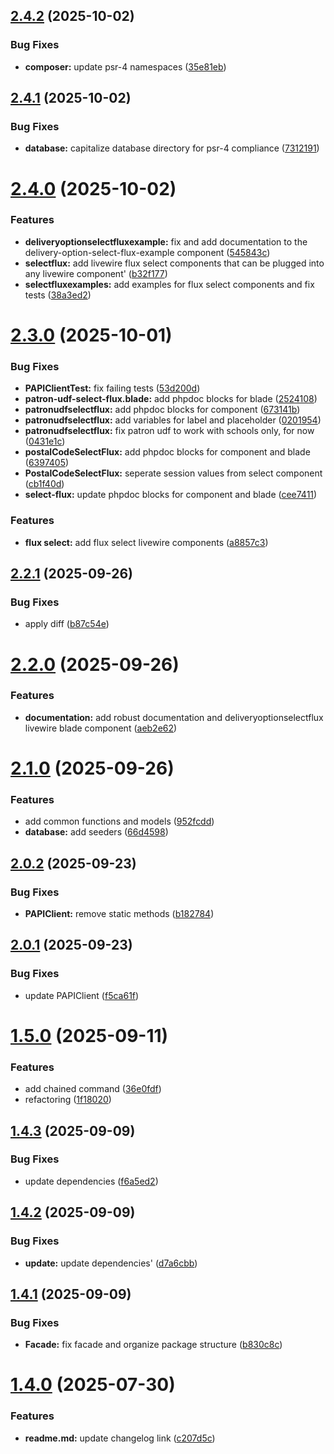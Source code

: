 ## [2.4.2](https://github.com/blashbrook/papiclient/compare/v2.4.1...v2.4.2) (2025-10-02)


### Bug Fixes

* **composer:** update psr-4 namespaces ([35e81eb](https://github.com/blashbrook/papiclient/commit/35e81eb9473a6628d0278c4cf63e15fbef90f661))

## [2.4.1](https://github.com/blashbrook/papiclient/compare/v2.4.0...v2.4.1) (2025-10-02)


### Bug Fixes

* **database:** capitalize database directory for psr-4 compliance ([7312191](https://github.com/blashbrook/papiclient/commit/7312191d7ddb375f8b38f16adad8bc0af42bfe20))

# [2.4.0](https://github.com/blashbrook/papiclient/compare/v2.3.0...v2.4.0) (2025-10-02)


### Features

* **deliveryoptionselectfluxexample:** fix and add documentation to the delivery-option-select-flux-example component ([545843c](https://github.com/blashbrook/papiclient/commit/545843c651f6d33c99d368057f693088f7a497cc))
* **selectflux:** add livewire flux select components that can be plugged into any livewire component' ([b32f177](https://github.com/blashbrook/papiclient/commit/b32f1777a09d2522605107f67530da71ab44bf80))
* **selectfluxexamples:** add examples for flux select components and fix tests ([38a3ed2](https://github.com/blashbrook/papiclient/commit/38a3ed23ce47525d0c0af3f629f59d257951847b))

# [2.3.0](https://github.com/blashbrook/papiclient/compare/v2.2.1...v2.3.0) (2025-10-01)


### Bug Fixes

* **PAPIClientTest:** fix failing tests ([53d200d](https://github.com/blashbrook/papiclient/commit/53d200dcb6749daf0e3273ebff1bb3a00fb2bc87))
* **patron-udf-select-flux.blade:** add phpdoc blocks for blade ([2524108](https://github.com/blashbrook/papiclient/commit/25241086bd297dfa9a6924e9fdb2a7cec756d6cd))
* **patronudfselectflux:** add phpdoc blocks for component ([673141b](https://github.com/blashbrook/papiclient/commit/673141be69685cfd2f0533faadd1be33d10bf481))
* **patronudfselectflux:** add variables for label and placeholder ([0201954](https://github.com/blashbrook/papiclient/commit/0201954d7217febebfbb840dd94c539b1a19336c))
* **patronudfselectflux:** fix patron udf to work with schools only, for now ([0431e1c](https://github.com/blashbrook/papiclient/commit/0431e1ccdacac448a3d3e037805199729b9c1817))
* **postalCodeSelectFlux:** add phpdoc blocks for component and blade ([6397405](https://github.com/blashbrook/papiclient/commit/6397405b41530df0331eab0c87bf6ca3a76a769e))
* **PostalCodeSelectFlux:** seperate session values from select component ([cb1f40d](https://github.com/blashbrook/papiclient/commit/cb1f40d053d9cdaba5258c11cbc23e407d5e19b6))
* **select-flux:** update phpdoc blocks for component and blade ([cee7411](https://github.com/blashbrook/papiclient/commit/cee7411df836f717d44bc8407ecc7be5d75e5004))


### Features

* **flux select:** add flux select livewire components ([a8857c3](https://github.com/blashbrook/papiclient/commit/a8857c32732c6a020551248144a46390e0eda3a1))

## [2.2.1](https://github.com/blashbrook/papiclient/compare/v2.2.0...v2.2.1) (2025-09-26)


### Bug Fixes

* apply diff ([b87c54e](https://github.com/blashbrook/papiclient/commit/b87c54ec4f5623dabc0ec7226427fbd4126de696))

# [2.2.0](https://github.com/blashbrook/papiclient/compare/v2.1.0...v2.2.0) (2025-09-26)


### Features

* **documentation:** add robust documentation and deliveryoptionselectflux livewire blade component ([aeb2e62](https://github.com/blashbrook/papiclient/commit/aeb2e6298c28d26f725ad9d985c249b053ed1eba))

# [2.1.0](https://github.com/blashbrook/papiclient/compare/v2.0.2...v2.1.0) (2025-09-26)


### Features

* add common functions and models ([952fcdd](https://github.com/blashbrook/papiclient/commit/952fcdd64a3ba90831cc3a6c521d59eba589ee10))
* **database:** add seeders ([66d4598](https://github.com/blashbrook/papiclient/commit/66d45986646e363a74d3caeb2385a2d213ec69cf))

## [2.0.2](https://github.com/blashbrook/papiclient/compare/v2.0.1...v2.0.2) (2025-09-23)


### Bug Fixes

* **PAPIClient:** remove static methods ([b182784](https://github.com/blashbrook/papiclient/commit/b182784486e8fa2557e89976de8a0803dcffc437))

## [2.0.1](https://github.com/blashbrook/papiclient/compare/v2.0.0...v2.0.1) (2025-09-23)


### Bug Fixes

* update PAPIClient ([f5ca61f](https://github.com/blashbrook/papiclient/commit/f5ca61faa6b422bb60e94c0f170df0119449acc6))

# [1.5.0](https://github.com/blashbrook/papiclient/compare/v1.4.3...v1.5.0) (2025-09-11)


### Features

* add chained command ([36e0fdf](https://github.com/blashbrook/papiclient/commit/36e0fdf27886851adae3c62b57e00ed61c1ca2d4))
* refactoring ([1f18020](https://github.com/blashbrook/papiclient/commit/1f180201b714a65c3b77a27d0fe8484ad3fc6c0b))

## [1.4.3](https://github.com/blashbrook/papiclient/compare/v1.4.2...v1.4.3) (2025-09-09)


### Bug Fixes

* update dependencies ([f6a5ed2](https://github.com/blashbrook/papiclient/commit/f6a5ed2a867b4d9b2c952505035d66524c763fcc))

## [1.4.2](https://github.com/blashbrook/papiclient/compare/v1.4.1...v1.4.2) (2025-09-09)


### Bug Fixes

* **update:** update dependencies' ([d7a6cbb](https://github.com/blashbrook/papiclient/commit/d7a6cbbad307746215c0724cee8bc1774072d08a))

## [1.4.1](https://github.com/blashbrook/papiclient/compare/v1.4.0...v1.4.1) (2025-09-09)


### Bug Fixes

* **Facade:** fix facade and organize package structure ([b830c8c](https://github.com/blashbrook/papiclient/commit/b830c8cefe2afce6f146cdc27ac588274421f7e9))

# [1.4.0](https://github.com/blashbrook/papiclient/compare/v1.3.19...v1.4.0) (2025-07-30)


### Features

* **readme.md:** update changelog link ([c207d5c](https://github.com/blashbrook/papiclient/commit/c207d5cd98daa24e10e0865f70c8a15f7bbb060f))
